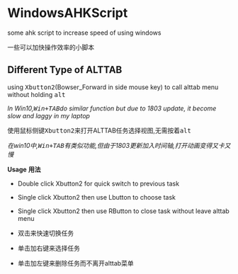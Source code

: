 # WindowsAHKScript

some ahk script to increase speed of using windows

一些可以加快操作效率的小脚本

## Different Type of ALTTAB

using <kbd>Xbutton2</kbd>(Bowser_Forward in side mouse key) to call alttab menu without holding <kbd>alt</kbd>

*In Win10,<kbd>Win+TAB</kbd>do similar function but due to 1803 update, it become slow and laggy in my laptop*

使用鼠标侧键<kbd>Xbutton2</kbd>来打开ALTTAB任务选择视图,无需按着<kbd>alt</kbd>

*在win10中,<kbd>Win+TAB</kbd>有类似功能,但由于1803更新加入时间轴,打开动画变得又卡又慢*

**Usage**
**用法**

* Double click Xbutton2 for quick switch to previous task
* Single click Xbutton2 then use Lbutton to choose task
* Single click Xbutton2 then use RButton to close task without leave alttab menu

* 双击来快速切换任务
* 单击加右键来选择任务
* 单击加左键来删除任务而不离开alttab菜单
